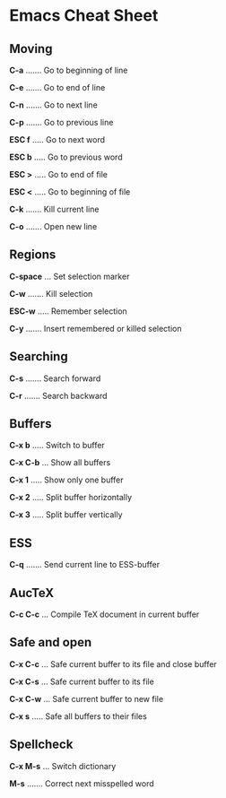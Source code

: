 # Emacs Cheat Sheet

## Moving

**C-a**	....... Go to beginning of line

**C-e**	....... Go to end of line

**C-n**	....... Go to next line

**C-p**	....... Go to previous line


**ESC f** ..... Go to next word

**ESC b** ..... Go to previous word


**ESC >** ..... Go to end of file

**ESC <** ..... Go to beginning of file


**C-k**	....... Kill current line

**C-o**	....... Open new line


## Regions

**C-space** ... Set selection marker

**C-w**	....... Kill selection

**ESC-w** ..... Remember selection

**C-y**	....... Insert remembered or killed selection


## Searching

**C-s**	....... Search forward

**C-r** ....... Search backward


## Buffers

**C-x b** ..... Switch to buffer

**C-x C-b** ... Show all buffers


**C-x 1** ..... Show only one buffer

**C-x 2** ..... Split buffer horizontally

**C-x 3** ..... Split buffer vertically


## ESS

**C-q**	....... Send current line to ESS-buffer


## AucTeX

**C-c C-c** ... Compile TeX document in current buffer


## Safe and open

**C-x C-c** ... Safe current buffer to its file and close buffer

**C-x C-s** ... Safe current buffer to its file

**C-x C-w** ... Safe current buffer to new file

**C-x s** ..... Safe all buffers to their files


## Spellcheck

**C-x M-s** ... Switch dictionary

**M-s**	....... Correct next misspelled word